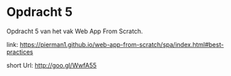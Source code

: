 # Opdracht 5

Opdracht 5 van het vak Web App From Scratch.

link: https://pierman1.github.io/web-app-from-scratch/spa/index.html#best-practices

short Url: http://goo.gl/WwfA55
